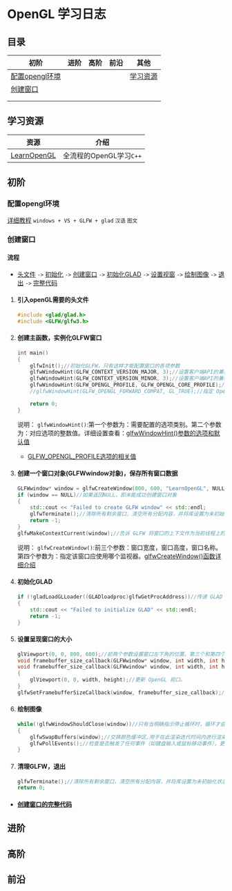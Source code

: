 # OpenGL 学习日志

## 目录

|初阶|进阶|高阶|前沿|其他|
|-|-|-|-|-|
|[配置opengl环境](#配置opengl环境)|[](#)|[](#)|[](#)|[学习资源](#学习资源)|
|[创建窗口](#创建窗口)|[](#)|[](#)|[](#)|[](#)|
|[](#)|[](#)|[](#)|[](#)|[](#)|
|[](#)|[](#)|[](#)|[](#)|[](#)|

## 学习资源

|资源|介绍|
|-|-|
|[LearnOpenGL][1]|全流程的OpenGL学习`C++`|

## 初阶

### 配置opengl环境

[详细教程][2] `windows + VS + GLFW + glad` `汉语` `图文`

### 创建窗口

#### 流程

- [头文件](#引入openGL需要的头文件 "引入openGL需要的头文件") `->` [初始化](#创建主函数，实例化GLFW窗口 "创建主函数，实例化GLFW窗口") `->` [创建窗口](#创建一个窗口对象，保存所有窗口数据 "创建一个窗口对象，保存所有窗口数据") `->` [初始化GLAD](#初始化GLAD "初始化GLAD") `->` [设置视窗](#设置呈现窗口的大小 "设置呈现窗口的大小") `->` [绘制图像](#绘制图像 "绘制图像") `->` [退出](#清理GLFW，退出 "清理GLFW，退出") `->` [完整代码](#创建窗口的完整代码 "创建窗口的完整代码")

1. #### 引入openGL需要的头文件

    ```C++
    #include <glad/glad.h>
    #include <GLFW/glfw3.h>
    ```

2. #### 创建主函数，实例化GLFW窗口

    ```C++
    int main()
    {
        glfwInit();//初始化GLFW，只有这样才能配置窗口的各项参数
        glfwWindowHint(GLFW_CONTEXT_VERSION_MAJOR, 3);//设置客户端API的兼容的主要型号为3
        glfwWindowHint(GLFW_CONTEXT_VERSION_MINOR, 3);//设置客户端API的兼容的最低型号为3
        glfwWindowHint(GLFW_OPENGL_PROFILE, GLFW_OPENGL_CORE_PROFILE);//指定要为哪个 OpenGL 配置文件创建上下文
        //glfwWindowHint(GLFW_OPENGL_FORWARD_COMPAT, GL_TRUE);//指定 OpenGL 上下文是否应与正向兼容，即删除请求版本的 OpenGL 中所有弃用的功能

        return 0;
    }
    ```

    说明：
    `glfwWindowHint()`:第一个参数为：需要配置的选项类别。第二个参数为：对应选项的整数值。详细设置查看：[glfwWindowHint()参数的选项和默认值][3]
    - [GLFW_OPENGL_PROFILE选项的相关值][4]

3. #### 创建一个窗口对象(GLFWwindow对象)，保存所有窗口数据

    ```C++
    GLFWwindow* window = glfwCreateWindow(800, 600, "LearnOpenGL", NULL, NULL);//要求窗口宽度和高度作为其前两个参数。第三个参数允许我们为窗口创建一个名称.可以忽略最后两个参数。
    if (window == NULL)//如果返回NULL，即未能成功创建窗口对象
    {
        std::cout << "Failed to create GLFW window" << std::endl;
        glfwTerminate();//清除所有剩余窗口，清空所有分配内容，并将库设置为未初始化状态
        return -1;
    }
    glfwMakeContextCurrent(window);//告诉 GLFW 将窗口的上下文作为当前线程上的主上下文
    ```

    说明：
    `glfwCreateWindow()`:前三个参数：窗口宽度，窗口高度，窗口名称。第四个参数为：指定该窗口应使用哪个监视器。[glfwCreateWindow()函数详细介绍][5]

4. #### 初始化GLAD

    ```C++
    if (!gladLoadGLLoader((GLADloadproc)glfwGetProcAddress))//传递 GLAD 函数来加载特定于操作系统的 OpenGL 函数指针的地址
    {
        std::cout << "Failed to initialize GLAD" << std::endl;
        return -1;
    }
    ```

5. #### 设置呈现窗口的大小

    ```C++
    glViewport(0, 0, 800, 600);//前两个参数设置窗口左下角的位置。第三个和第四个参数设置渲染窗口的宽度和高度（以像素为单位），我们设置的宽度和高度等于 GLFW 的窗口大小
    void framebuffer_size_callback(GLFWwindow* window, int width, int height);  //回调函数原型
    void framebuffer_size_callback(GLFWwindow* window, int width, int height)//在窗口上注册一个回调函数，该函数在每次调整窗口大小时都会被调用
    {
        glViewport(0, 0, width, height);//更新 OpenGL 视口。
    }  
    glfwSetFramebufferSizeCallback(window, framebuffer_size_callback);//回调函数在调整帧缓冲区大小时收到帧缓冲区的新大小，该大小可用于framebuffer_size_callback()函数进而更新 OpenGL 视口。
    ```

6. #### 绘制图像

    ```C++
    while(!glfwWindowShouldClose(window))//只有当明确指示停止循环时，循环才会停止
    {
        glfwSwapBuffers(window);//交换颜色缓冲区,用于在此渲染迭代时间内进行渲染，并将它输出到屏幕
        glfwPollEvents();//检查是否触发了任何事件（如键盘输入或鼠标移动事件），更新窗口状态，并调用相应的函数（我们可以通过回调方法注册）。
    }
    ```

7. #### 清理GLFW，退出

    ```C++
    glfwTerminate();//清除所有剩余窗口，清空所有分配内容，并将库设置为未初始化状态
    return 0;
    ```

- #### [创建窗口的完整代码][6]

## 进阶

## 高阶

## 前沿

[1]:https://learnopengl.com/Introduction
[2]:https://blog.csdn.net/sigmarising/article/details/80470054?utm_medium=distribute.pc_relevant.none-task-blog-BlogCommendFromMachineLearnPai2-1.channel_param&depth_1-utm_source=distribute.pc_relevant.none-task-blog-BlogCommendFromMachineLearnPai2-1.channel_param
[3]:http://www.glfw.org/docs/latest/window.html#window_hints_values
[4]:http://www.glfw.org/docs/latest/window.html#GLFW_OPENGL_PROFILE_hint
[5]:http://www.glfw.org/docs/latest/window.html#window_creation
[6]:https://learnopengl.com/code_viewer_gh.php?code=src/1.getting_started/1.1.hello_window/hello_window.cpp